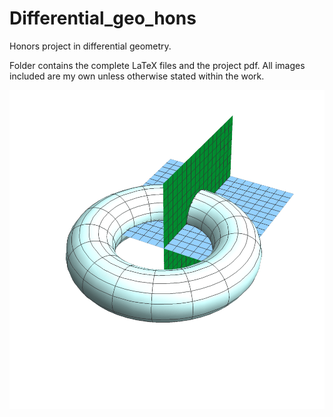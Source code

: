 # Differential_geo_hons
Honors project in differential geometry.

Folder contains the complete LaTeX files and the project pdf. 
All images included are my own unless otherwise stated within the work.

![Torus slice](Honors/outside.png)
